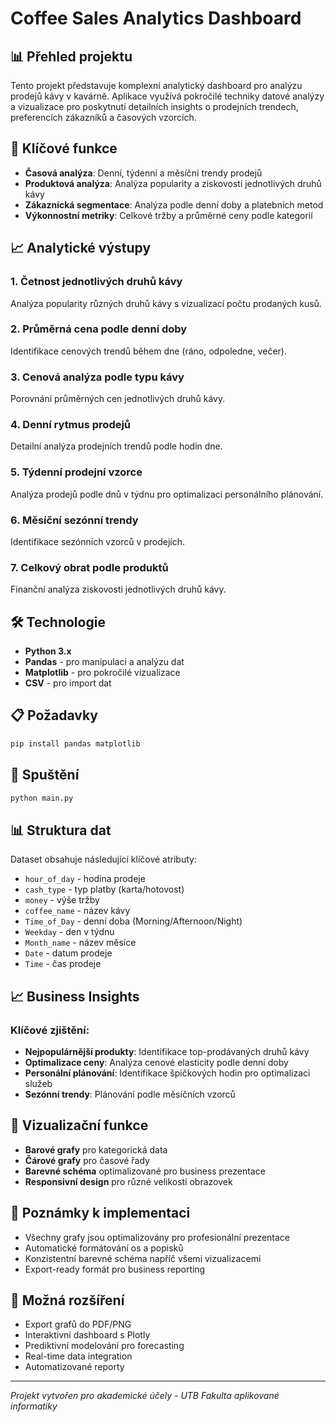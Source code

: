 # Coffee Sales Analytics Dashboard

## 📊 Přehled projektu

Tento projekt představuje komplexní analytický dashboard pro analýzu prodejů kávy v kavárně. Aplikace využívá pokročilé techniky datové analýzy a vizualizace pro poskytnutí detailních insights o prodejních trendech, preferencích zákazníků a časových vzorcích.

## 🎯 Klíčové funkce

- **Časová analýza**: Denní, týdenní a měsíční trendy prodejů
- **Produktová analýza**: Analýza popularity a ziskovosti jednotlivých druhů kávy
- **Zákaznická segmentace**: Analýza podle denní doby a platebních metod
- **Výkonnostní metriky**: Celkové tržby a průměrné ceny podle kategorií

## 📈 Analytické výstupy

### 1. Četnost jednotlivých druhů kávy
Analýza popularity různých druhů kávy s vizualizací počtu prodaných kusů.

### 2. Průměrná cena podle denní doby
Identifikace cenových trendů během dne (ráno, odpoledne, večer).

### 3. Cenová analýza podle typu kávy
Porovnání průměrných cen jednotlivých druhů kávy.

### 4. Denní rytmus prodejů
Detailní analýza prodejních trendů podle hodin dne.

### 5. Týdenní prodejní vzorce
Analýza prodejů podle dnů v týdnu pro optimalizaci personálního plánování.

### 6. Měsíční sezónní trendy
Identifikace sezónních vzorců v prodejích.

### 7. Celkový obrat podle produktů
Finanční analýza ziskovosti jednotlivých druhů kávy.

## 🛠️ Technologie

- **Python 3.x**
- **Pandas** - pro manipulaci a analýzu dat
- **Matplotlib** - pro pokročilé vizualizace
- **CSV** - pro import dat

## 📋 Požadavky

```bash
pip install pandas matplotlib
```

## 🚀 Spuštění

```bash
python main.py
```

## 📊 Struktura dat

Dataset obsahuje následující klíčové atributy:
- `hour_of_day` - hodina prodeje
- `cash_type` - typ platby (karta/hotovost)
- `money` - výše tržby
- `coffee_name` - název kávy
- `Time_of_Day` - denní doba (Morning/Afternoon/Night)
- `Weekday` - den v týdnu
- `Month_name` - název měsíce
- `Date` - datum prodeje
- `Time` - čas prodeje

## 📈 Business Insights

### Klíčové zjištění:
- **Nejpopulárnější produkty**: Identifikace top-prodávaných druhů kávy
- **Optimalizace ceny**: Analýza cenové elasticity podle denní doby
- **Personální plánování**: Identifikace špičkových hodin pro optimalizaci služeb
- **Sezónní trendy**: Plánování podle měsíčních vzorců

## 🎨 Vizualizační funkce

- **Barové grafy** pro kategorická data
- **Čárové grafy** pro časové řady
- **Barevné schéma** optimalizované pro business prezentace
- **Responsivní design** pro různé velikosti obrazovek

## 📝 Poznámky k implementaci

- Všechny grafy jsou optimalizovány pro profesionální prezentace
- Automatické formátování os a popisků
- Konzistentní barevné schéma napříč všemi vizualizacemi
- Export-ready formát pro business reporting

## 🔧 Možná rozšíření

- Export grafů do PDF/PNG
- Interaktivní dashboard s Plotly
- Prediktivní modelování pro forecasting
- Real-time data integration
- Automatizované reporty

---

*Projekt vytvořen pro akademické účely - UTB Fakulta aplikované informatiky*
